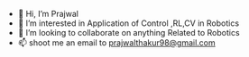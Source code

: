 - 👋 Hi, I’m Prajwal
- 👀 I’m interested in Application of Control ,RL,CV in Robotics
- 💞️ I’m looking to collaborate on anything Related to Robotics
- 📫 shoot me an email to prajwalthakur98@gmail.com


